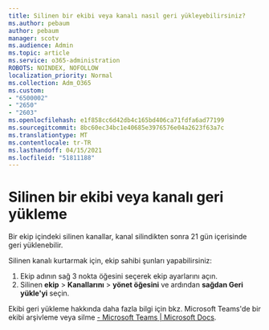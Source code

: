 ```yaml
---
title: Silinen bir ekibi veya kanalı nasıl geri yükleyebilirsiniz?
ms.author: pebaum
author: pebaum
manager: scotv
ms.audience: Admin
ms.topic: article
ms.service: o365-administration
ROBOTS: NOINDEX, NOFOLLOW
localization_priority: Normal
ms.collection: Adm_O365
ms.custom:
- "6500002"
- "2650"
- "2603"
ms.openlocfilehash: e1f858cc6d42db4c165bd406ca71fdfa6ad77199
ms.sourcegitcommit: 8bc60ec34bc1e40685e3976576e04a2623f63a7c
ms.translationtype: MT
ms.contentlocale: tr-TR
ms.lasthandoff: 04/15/2021
ms.locfileid: "51811188"
---
```

# <a name="how-to-restore-a-deleted-team-or-channel"></a>Silinen bir ekibi veya kanalı geri yükleme

Bir ekip içindeki silinen kanallar, kanal silindikten sonra 21 gün içerisinde geri yüklenebilir.

Silinen kanalı kurtarmak için, ekip sahibi şunları yapabilirsiniz:

1. Ekip adının sağ 3 nokta öğesini seçerek ekip ayarlarını açın.
2. Silinen **ekip**  >  **Kanallarını**  >  **yönet öğesini** ve ardından **sağdan Geri yükle'yi** seçin.

Ekibi geri yükleme hakkında daha fazla bilgi için bkz. Microsoft Teams'de bir ekibi arşivleme veya silme [- Microsoft Teams | Microsoft Docs](https://docs.microsoft.com/microsoftteams/archive-or-delete-a-team#restore-a-deleted-team).
